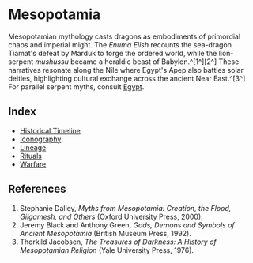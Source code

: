 # Mesopotamia

Mesopotamian mythology casts dragons as embodiments of primordial chaos and imperial might. The *Enuma Elish* recounts the sea-dragon Tiamat's defeat by Marduk to forge the ordered world, while the lion-serpent *mushussu* became a heraldic beast of Babylon.^[1^][2^] These narratives resonate along the Nile where Egypt's Apep also battles solar deities, highlighting cultural exchange across the ancient Near East.^[3^] For parallel serpent myths, consult [Egypt](../egypt/README.md).

## Index
- [Historical Timeline](historical-timeline/README.md)
- [Iconography](iconography/README.md)
- [Lineage](lineage/README.md)
- [Rituals](rituals/README.md)
- [Warfare](warfare/README.md)

## References
1. Stephanie Dalley, *Myths from Mesopotamia: Creation, the Flood, Gilgamesh, and Others* (Oxford University Press, 2000).
2. Jeremy Black and Anthony Green, *Gods, Demons and Symbols of Ancient Mesopotamia* (British Museum Press, 1992).
3. Thorkild Jacobsen, *The Treasures of Darkness: A History of Mesopotamian Religion* (Yale University Press, 1976).
